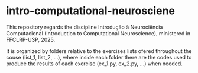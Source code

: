 # intro-computational-neurosciene
This repository regards the discipline Introdução à Neurociência Computacional (Introduction to Computational Neuroscience), ministered in FFCLRP-USP, 2025.

It is organized by folders relative to the exercises lists ofered throughout the couse (list_1, list_2, ...), where inside each folder there are the codes used to produce the results of each exercise (ex_1.py, ex_2.py, ...) when needed.
